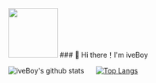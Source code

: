<img src="https://blog.jianping.fun/github_project_picture/profile.png" style="height:100px">
### 👋 Hi there！I'm iveBoy

![iveBoy's github stats](https://github-readme-stats.vercel.app/api?username=ShenJianPing0307&show_icons=true&theme=radical&hide=contribs)  &nbsp;&nbsp;&nbsp;&nbsp;   [![Top Langs](https://github-readme-stats.vercel.app/api/top-langs/?username=ShenJianPing0307&layout=compact&theme=radical)](https://github.com/ShenJianPing0307/yw_crm.git)

<!--
**ShenJianPing0307/ShenJianPing0307** is a ✨ _special_ ✨ repository because its `README.md` (this file) appears on your GitHub profile.

Here are some ideas to get you started:

- 🔭 I’m currently working on ...
- 🌱 I’m currently learning ...
- 👯 I’m looking to collaborate on ...
- 🤔 I’m looking for help with ...
- 💬 Ask me about ...
- 📫 How to reach me: ...
- 😄 Pronouns: ...
- ⚡ Fun fact: ...
-->
